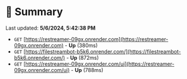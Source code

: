 # 📖 Summary
Last updated: **5/6/2024, 5:42:38 PM**

- `GET` [https://restreamer-09gx.onrender.com](https://restreamer-09gx.onrender.com) - **Up** (380ms)
- `GET` [https://filestreambot-b5k6.onrender.com/](https://filestreambot-b5k6.onrender.com/) - **Up** (872ms)
- `GET` [https://restreamer-09gx.onrender.com/ui](https://restreamer-09gx.onrender.com/ui) - **Up** (788ms)
